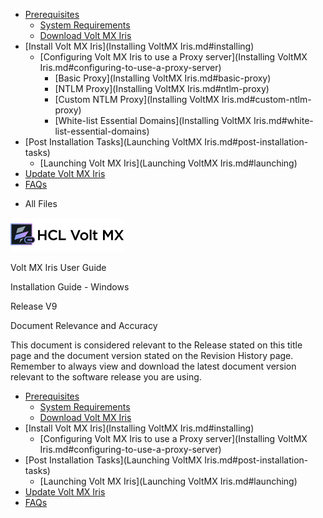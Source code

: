                                    

[](Prerequisites.md)

*   [Prerequisites](Prerequisites.md#prerequisites)
    *   [System Requirements](Prerequisites.md#system-requirements)
    *   [Download Volt MX Iris](Prerequisites.md#download)
*   [Install Volt MX Iris](Installing VoltMX Iris.md#installing)
    *   [Configuring Volt MX Iris to use a Proxy server](Installing VoltMX Iris.md#configuring-to-use-a-proxy-server)
        *   [Basic Proxy](Installing VoltMX Iris.md#basic-proxy)
        *   [NTLM Proxy](Installing VoltMX Iris.md#ntlm-proxy)
        *   [Custom NTLM Proxy](Installing VoltMX Iris.md#custom-ntlm-proxy)
        *   [White-list Essential Domains](Installing VoltMX Iris.md#white-list-essential-domains)
*   [Post Installation Tasks](Launching VoltMX Iris.md#post-installation-tasks)
    *   [Launching Volt MX Iris](Launching VoltMX Iris.md#launching)
*   [Update Volt MX Iris](Upgrade.md)
*   [FAQs](StudioInstallation_FAQs.md#appendix-frequently-asked-questions-faqs)

[](#)

*   All Files

![](Resources/Images/voltmx_logo_181x54.png)

Volt MX  Iris User Guide

Installation Guide - Windows

Release V9

Document Relevance and Accuracy

This document is considered relevant to the Release stated on this title page and the document version stated on the Revision History page. Remember to always view and download the latest document version relevant to the software release you are using.

*   [Prerequisites](Prerequisites.md#prerequisites)
    *   [System Requirements](Prerequisites.md#system-requirements)
    *   [Download Volt MX Iris](Prerequisites.md#download)
*   [Install Volt MX Iris](Installing VoltMX Iris.md#installing)
    *   [Configuring Volt MX Iris to use a Proxy server](Installing VoltMX Iris.md#configuring-to-use-a-proxy-server)
*   [Post Installation Tasks](Launching VoltMX Iris.md#post-installation-tasks)
    *   [Launching Volt MX Iris](Launching VoltMX Iris.md#launching)
*   [Update Volt MX Iris](Upgrade.md)
*   [FAQs](StudioInstallation_FAQs.md#appendix-frequently-asked-questions-faqs)
